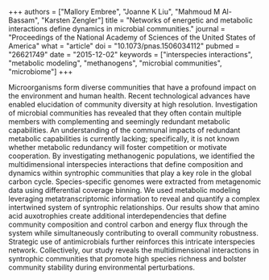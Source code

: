 +++
authors = ["Mallory Embree", "Joanne K Liu", "Mahmoud M Al-Bassam", "Karsten Zengler"]
title = "Networks of energetic and metabolic interactions define dynamics in microbial communities."
journal = "Proceedings of the National Academy of Sciences of the United States of America"
what = "article"
doi = "10.1073/pnas.1506034112"
pubmed = "26621749"
date = "2015-12-02"
keywords = ["interspecies interactions", "metabolic modeling", "methanogens", "microbial communities", "microbiome"]
+++

Microorganisms form diverse communities that have a profound impact on the environment and human health. Recent technological advances have enabled elucidation of community diversity at high resolution. Investigation of microbial communities has revealed that they often contain multiple members with complementing and seemingly redundant metabolic capabilities. An understanding of the communal impacts of redundant metabolic capabilities is currently lacking; specifically, it is not known whether metabolic redundancy will foster competition or motivate cooperation. By investigating methanogenic populations, we identified the multidimensional interspecies interactions that define composition and dynamics within syntrophic communities that play a key role in the global carbon cycle. Species-specific genomes were extracted from metagenomic data using differential coverage binning. We used metabolic modeling leveraging metatranscriptomic information to reveal and quantify a complex intertwined system of syntrophic relationships. Our results show that amino acid auxotrophies create additional interdependencies that define community composition and control carbon and energy flux through the system while simultaneously contributing to overall community robustness. Strategic use of antimicrobials further reinforces this intricate interspecies network. Collectively, our study reveals the multidimensional interactions in syntrophic communities that promote high species richness and bolster community stability during environmental perturbations.
